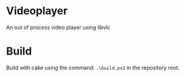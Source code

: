 # Videoplayer
An out of process video player using libvlc

# Build
Build with cake using the command: `.\build.ps1` in the repository root.